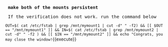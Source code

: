 **<pre> make both of the mounts persistent </pre>**

<pre> If the verification does not work. run the command below </pre>
`OUT=$( cat /etc/fstab | grep /mnt/mymount1 | cut -d" " -f2) && [[ $OUT == "/mnt/mymount1" ]] && IN=$( cat /etc/fstab | grep /mnt/mymount2 | cut -d" " -f2 ) && [[ $IN == "/mnt/mymount2" ]] && echo "Congrats, you may close the window!`{{execute}}

